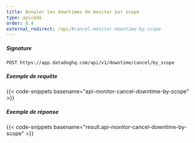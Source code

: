 ```yaml
---
title: Annuler les downtimes de monitor par scope
type: apicode
order: 8.4
external_redirect: /api/#cancel-monitor-downtime-by-scope
---
```


##### Signature
`POST https://app.datadoghq.com/api/v1/downtime/cancel/by_scope`
##### Exemple de requête
{{< code-snippets basename="api-monitor-cancel-downtime-by-scope" >}}
##### Exemple de réponse
{{< code-snippets basename="result.api-monitor-cancel-downtime-by-scope" >}}